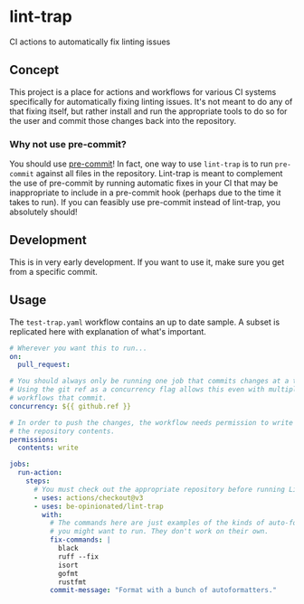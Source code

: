 # lint-trap
CI actions to automatically fix linting issues

## Concept

This project is a place for actions and workflows for various CI systems
specifically for automatically fixing linting issues. It's not meant to do
any of that fixing itself, but rather install and run the appropriate tools
to do so for the user and commit those changes back into the repository.

### Why not use pre-commit?

You should use [pre-commit](https://pre-commit.com/)! In fact, one way to
use `lint-trap` is to run `pre-commit` against all files in the repository.
Lint-trap is meant to complement the use of pre-commit by running
automatic fixes in your CI that may be inappropriate to include in a pre-commit
hook (perhaps due to the time it takes to run). If you can feasibly use 
pre-commit instead of lint-trap, you absolutely should!

## Development

This is in very early development. If you want to use it, make sure you
get from a specific commit.

## Usage

The `test-trap.yaml` workflow contains an up to date sample. A subset is
replicated here with explanation of what's important.

```yaml
# Wherever you want this to run...
on:
  pull_request:

# You should always only be running one job that commits changes at a time.
# Using the git ref as a concurrency flag allows this even with multiple 
# workflows that commit.
concurrency: ${{ github.ref }}

# In order to push the changes, the workflow needs permission to write to
# the repository contents.
permissions:
  contents: write

jobs:
  run-action:
    steps:
      # You must check out the appropriate repository before running Lint Trap
      - uses: actions/checkout@v3
      - uses: be-opinionated/lint-trap
        with:
          # The commands here are just examples of the kinds of auto-formatters
          # you might want to run. They don't work on their own.
          fix-commands: | 
            black
            ruff --fix
            isort
            gofmt
            rustfmt
          commit-message: "Format with a bunch of autoformatters."
```
